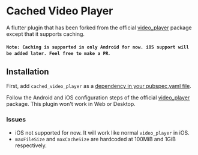 # Cached Video Player

A flutter plugin that has been forked from the official [video_player](https://pub.dev/packages/video_player) package except that it supports caching.


#### `Note: Caching is supported in only Android for now. iOS support will be added later. Feel free to make a PR`.

## Installation

First, add `cached_video_player` as a [dependency in your pubspec.yaml file](https://flutter.io/platform-plugins/).

Follow the Android and iOS configuration steps of the official [video_player](https://pub.dev/packages/video_player#installation) package. This plugin won't work in Web or Desktop.

### Issues
* iOS not supported for now. It will work like normal `video_player` in iOS.
* `maxFileSize` and `maxCacheSize` are hardcoded at 100MiB and 1GiB respectively.
